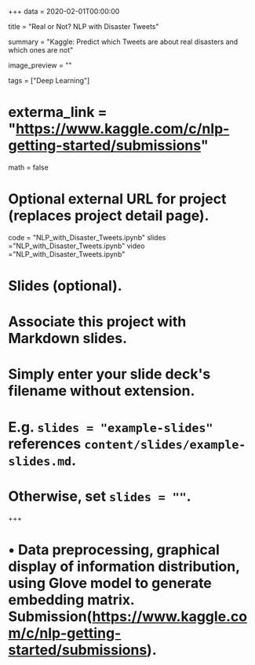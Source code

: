 +++
data = 2020-02-01T00:00:00

title = "Real or Not? NLP with Disaster Tweets"

summary = "Kaggle: Predict which Tweets are about real disasters and which ones are not"

image_preview = ""

tags = ["Deep Learning"]

# exterma_link = "https://www.kaggle.com/c/nlp-getting-started/submissions"

math = false

# Optional external URL for project (replaces project detail page).
code = "NLP_with_Disaster_Tweets.ipynb"
slides ="NLP_with_Disaster_Tweets.ipynb"
video ="NLP_with_Disaster_Tweets.ipynb"

 

# Slides (optional).
#   Associate this project with Markdown slides.
#   Simply enter your slide deck's filename without extension.
#   E.g. `slides = "example-slides"` references `content/slides/example-slides.md`.
#   Otherwise, set `slides = ""`.

+++
# • Data preprocessing, graphical display of information distribution, using Glove model to generate embedding matrix. Submission(https://www.kaggle.com/c/nlp-getting-started/submissions).
